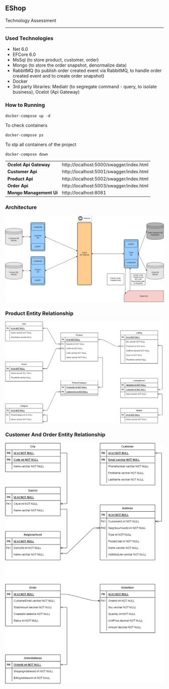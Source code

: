 ## EShop

Technology Assessment

---

### Used Technologies

*   Net 6.0
*   EFCore 6.0
*   MsSql (to store product, customer, order)
*   Mongo (to store the order snapshot, denormalize data)
*   RabbitMQ (to publish order created event via RabbitMQ, to handle order created event and to create order snapshot)
*   Docker
*   3rd party libraries: Mediatr (to segregate command - query, to isolate business), Ocelot (Api Gateway)

### How to Running

```plaintext
docker-compose up -d
```

To check containers

```plaintext
docker-compose ps
```

To stp all containers of the project

```plaintext
docker-compose down
```

<table><tbody><tr><td><strong>Ocelot Api Gateway</strong></td><td>http://localhost:5000/swagger/index.html</td></tr><tr><td><strong>Customer Api</strong></td><td>http://localhost:5001/swagger/index.html</td></tr><tr><td><strong>Product Api</strong></td><td>http://localhost:5002/swagger/index.html</td></tr><tr><td><strong>Order Api</strong></td><td>http://localhost:5003/swagger/index.html</td></tr><tr><td><strong>Mongo Management Ui</strong></td><td>http://localhost:8081</td></tr></tbody></table>

### Architecture
![Architecture](/architecture/architecture.drawio.png)


### Product Entity Relationship
![Product Entity](/architecture/product.drawio.png)


### Customer And Order Entity Relationship
![Customer And Order Entity](/architecture/customerandorder.drawio.png)



